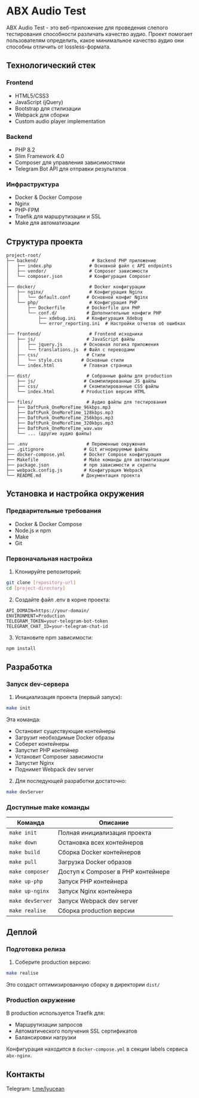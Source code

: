 # ABX Audio Test

ABX Audio Test - это веб-приложение для проведения слепого тестирования способности различать качество аудио. Проект помогает пользователям определить, какое минимальное качество аудио они способны отличить от lossless-формата.

## Технологический стек

### Frontend
- HTML5/CSS3
- JavaScript (jQuery)
- Bootstrap для стилизации
- Webpack для сборки
- Custom audio player implementation

### Backend
- PHP 8.2
- Slim Framework 4.0
- Composer для управления зависимостями
- Telegram Bot API для отправки результатов

### Инфраструктура
- Docker & Docker Compose
- Nginx
- PHP-FPM
- Traefik для маршрутизации и SSL
- Make для автоматизации

## Структура проекта

```
project-root/
├── backend/                    # Backend PHP приложение
│   ├── index.php              # Основной файл с API endpoints
│   ├── vendor/                # Composer зависимости
│   └── composer.json          # Конфигурация Composer
│
├── docker/                    # Docker конфигурации
│   ├── nginx/                 # Конфигурация Nginx
│   │   └── default.conf      # Основной конфиг Nginx
│   └── php/                   # Конфигурация PHP
│       ├── Dockerfile        # Dockerfile для PHP
│       └── conf.d/           # Дополнительные конфиги PHP
│           ├── xdebug.ini    # Конфигурация Xdebug
│           └── error_reporting.ini  # Настройки отчетов об ошибках
│
├── frontend/                  # Frontend исходники
│   ├── js/                   # JavaScript файлы
│   │   ├── jquery.js        # Основная логика приложения
│   │   └── translations.js  # Файл с переводами
│   ├── css/                  # Стили
│   │   └── style.css       # Основные стили
│   └── index.html           # Главная страница
│
├── dist/                     # Собранные файлы для production
│   ├── js/                  # Скомпилированные JS файлы
│   ├── css/                 # Скомпилированные CSS файлы
│   └── index.html          # Production версия HTML
│
├── files/                    # Аудио файлы для тестирования
│   ├── DaftPunk_OneMoreTime_96kbps.mp3
│   ├── DaftPunk_OneMoreTime_128kbps.mp3
│   ├── DaftPunk_OneMoreTime_256kbps.mp3
│   ├── DaftPunk_OneMoreTime_320kbps.mp3
│   ├── DaftPunk_OneMoreTime_wav.wav
│   └── ... (другие аудио файлы)
│
├── .env                      # Переменные окружения
├── .gitignore               # Git игнорируемые файлы
├── docker-compose.yml       # Docker Compose конфигурация
├── Makefile                 # Make команды для автоматизации
├── package.json             # npm зависимости и скрипты
├── webpack.config.js        # Конфигурация Webpack
└── README.md               # Документация проекта
```

## Установка и настройка окружения

### Предварительные требования
- Docker & Docker Compose
- Node.js и npm
- Make
- Git

### Первоначальная настройка

1. Клонируйте репозиторий:
```bash
git clone [repository-url]
cd [project-directory]
```

2. Создайте файл .env в корне проекта:
```env
API_DOMAIN=https://your-domain/
ENVIRONMENT=Production
TELEGRAM_TOKEN=your-telegram-bot-token
TELEGRAM_CHAT_ID=your-telegram-chat-id
```

3. Установите npm зависимости:
```bash
npm install
```

## Разработка

### Запуск dev-сервера

1. Инициализация проекта (первый запуск):
```bash
make init
```

Эта команда:
- Остановит существующие контейнеры
- Загрузит необходимые Docker образы
- Соберет контейнеры
- Запустит PHP контейнер
- Установит Composer зависимости
- Запустит Nginx
- Поднимет Webpack dev server

2. Для последующей разработки достаточно:
```bash
make devServer
```

### Доступные make команды

| Команда | Описание |
|---------|----------|
| `make init` | Полная инициализация проекта |
| `make down` | Остановка всех контейнеров |
| `make build` | Сборка Docker контейнеров |
| `make pull` | Загрузка Docker образов |
| `make composer` | Доступ к Composer в PHP контейнере |
| `make up-php` | Запуск PHP контейнера |
| `make up-nginx` | Запуск Nginx контейнера |
| `make devServer` | Запуск Webpack dev server |
| `make realise` | Сборка production версии |

## Деплой

### Подготовка релиза

1. Соберите production версию:
```bash
make realise
```

Это создаст оптимизированную сборку в директории `dist/`

### Production окружение

В production используется Traefik для:
- Маршрутизации запросов
- Автоматического получения SSL сертификатов
- Балансировки нагрузки

Конфигурация находится в `docker-compose.yml` в секции labels сервиса `abx-nginx`.

## Контакты

Telegram: [t.me/lyucean](https://t.me/lyucean)
